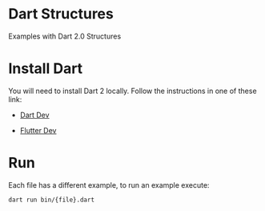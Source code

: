 # Dart Structures

Examples with Dart 2.0 Structures

# Install Dart

You will need to install Dart 2 locally.
Follow the instructions in one of these link:

- [Dart Dev](https://dart.dev/get-dart)

- [Flutter Dev](https://docs.flutter.dev/get-started/editor?tab=vscode)

# Run

Each file has a different example, to run an example execute:

```bash
dart run bin/{file}.dart
```
